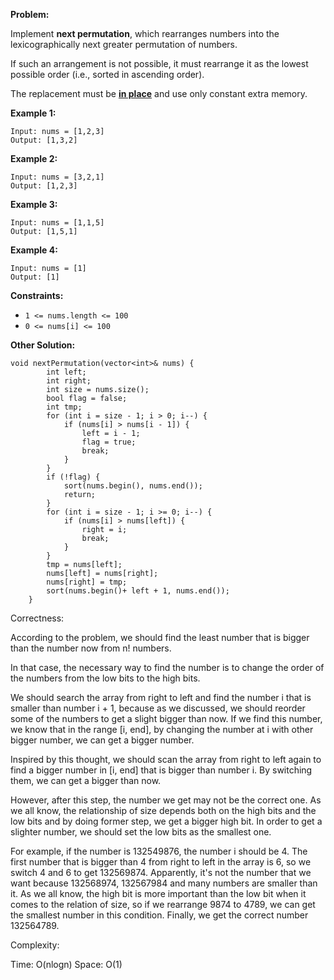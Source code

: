 **Problem:**

Implement **next permutation**, which rearranges numbers into the lexicographically next greater permutation of numbers.

If such an arrangement is not possible, it must rearrange it as the lowest possible order (i.e., sorted in ascending order).

The replacement must be **[in place](http://en.wikipedia.org/wiki/In-place_algorithm)** and use only constant extra memory.

 

**Example 1:**

```
Input: nums = [1,2,3]
Output: [1,3,2]
```

**Example 2:**

```
Input: nums = [3,2,1]
Output: [1,2,3]
```

**Example 3:**

```
Input: nums = [1,1,5]
Output: [1,5,1]
```

**Example 4:**

```
Input: nums = [1]
Output: [1]
```

 

**Constraints:**

- `1 <= nums.length <= 100`
- `0 <= nums[i] <= 100`



**Other Solution:**
```
void nextPermutation(vector<int>& nums) {
        int left;
        int right;
        int size = nums.size();
        bool flag = false;
        int tmp;
        for (int i = size - 1; i > 0; i--) {
            if (nums[i] > nums[i - 1]) {
                left = i - 1;
                flag = true;
                break;
            }
        }
        if (!flag) {
            sort(nums.begin(), nums.end());
            return;
        }
        for (int i = size - 1; i >= 0; i--) {
            if (nums[i] > nums[left]) {
                right = i;
                break;
            }
        }
        tmp = nums[left];
        nums[left] = nums[right];
        nums[right] = tmp;
        sort(nums.begin()+ left + 1, nums.end());
    }
```

Correctness:

According to the problem, we should find the least number that is bigger than the number now from n! numbers.

In that case, the necessary way to find the number is to change the order of the numbers from the low bits to the high bits.

We should search the array from right to left and find the number i that is smaller than number i + 1, because as we discussed, we should reorder some of the numbers to get a slight bigger than now. If we find this number, we know that in the range [i, end], by changing the number at i with other bigger number, we can get a bigger number.

Inspired by this thought, we should scan the array from right to left again to find a bigger number in [i, end] that is bigger than number i. By switching them, we can get a bigger than now.

However, after this step, the number we get may not be the correct one. As we all know, the relationship of size depends both on the high bits and the low bits and by doing former step, we get a bigger high bit. In order to get a slighter number, we should set the low bits as the smallest one.

For example, if the number is 132549876, the number i should be 4. The first number that is bigger than 4 from right to left in the array is 6, so we switch 4 and 6 to get 132569874. Apparently, it's not the number that we want because 132568974, 132567984 and many numbers are smaller than it. As we all know, the high bit is more important than the low bit when it comes to the relation of size, so if we rearrange 9874 to 4789, we can get the smallest number in this condition. Finally, we get the correct number 132564789.

Complexity:

Time: O(nlogn)
Space: O(1)